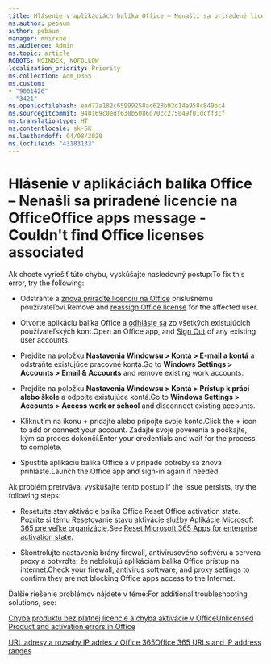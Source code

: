 ```yaml
---
title: Hlásenie v aplikáciách balíka Office – Nenašli sa priradené licencie na Office
ms.author: pebaum
author: pebaum
manager: mnirkhe
ms.audience: Admin
ms.topic: article
ROBOTS: NOINDEX, NOFOLLOW
localization_priority: Priority
ms.collection: Adm_O365
ms.custom:
- "9001426"
- "3421"
ms.openlocfilehash: ead72a182c65999258ac628b92d14a958c849bc4
ms.sourcegitcommit: 940169c0edf638b5086d70cc275049f01dcff3cf
ms.translationtype: HT
ms.contentlocale: sk-SK
ms.lasthandoff: 04/08/2020
ms.locfileid: "43183133"
---
```

# <a name="office-apps-message---couldnt-find-office-licenses-associated"></a><span data-ttu-id="d1c9b-102">Hlásenie v aplikáciách balíka Office – Nenašli sa priradené licencie na Office</span><span class="sxs-lookup"><span data-stu-id="d1c9b-102">Office apps message - Couldn't find Office licenses associated</span></span>

<span data-ttu-id="d1c9b-103">Ak chcete vyriešiť túto chybu, vyskúšajte nasledovný postup:</span><span class="sxs-lookup"><span data-stu-id="d1c9b-103">To fix this error, try the following:</span></span>

- <span data-ttu-id="d1c9b-104">Odstráňte a [znova priraďte licenciu na Office](https://docs.microsoft.com/office365/admin/manage/assign-licenses-to-users?view=o365-worldwide) príslušnému používateľovi.</span><span class="sxs-lookup"><span data-stu-id="d1c9b-104">Remove and [reassign Office license](https://docs.microsoft.com/office365/admin/manage/assign-licenses-to-users?view=o365-worldwide) for the affected user.</span></span>

- <span data-ttu-id="d1c9b-105">Otvorte aplikáciu balíka Office a [odhláste sa](https://support.office.com/article/sign-out-of-office-5a20dc11-47e9-4b6f-945d-478cb6d92071) zo všetkých existujúcich používateľských kont.</span><span class="sxs-lookup"><span data-stu-id="d1c9b-105">Open an Office app, and [Sign Out](https://support.office.com/article/sign-out-of-office-5a20dc11-47e9-4b6f-945d-478cb6d92071) of any existing user accounts.</span></span>

- <span data-ttu-id="d1c9b-106">Prejdite na položku **Nastavenia Windowsu > Kontá > E-mail a kontá** a odstráňte existujúce pracovné kontá.</span><span class="sxs-lookup"><span data-stu-id="d1c9b-106">Go to **Windows Settings > Accounts > Email & Accounts** and remove existing work accounts.</span></span>

- <span data-ttu-id="d1c9b-107">Prejdite na položku **Nastavenia Windowsu > Kontá > Prístup k práci alebo škole** a odpojte existujúce kontá.</span><span class="sxs-lookup"><span data-stu-id="d1c9b-107">Go to **Windows Settings > Accounts > Access work or school** and disconnect existing accounts.</span></span>

- <span data-ttu-id="d1c9b-108">Kliknutím na ikonu **+** pridajte alebo pripojte svoje konto.</span><span class="sxs-lookup"><span data-stu-id="d1c9b-108">Click the **+** icon to add or connect your account.</span></span> <span data-ttu-id="d1c9b-109">Zadajte svoje poverenia a počkajte, kým sa proces dokončí.</span><span class="sxs-lookup"><span data-stu-id="d1c9b-109">Enter your credentials and wait for the process to complete.</span></span>

- <span data-ttu-id="d1c9b-110">Spustite aplikáciu balíka Office a v prípade potreby sa znova prihláste.</span><span class="sxs-lookup"><span data-stu-id="d1c9b-110">Launch the Office app and sign-in again if needed.</span></span>

<span data-ttu-id="d1c9b-111">Ak problém pretrváva, vyskúšajte tento postup:</span><span class="sxs-lookup"><span data-stu-id="d1c9b-111">If the issue persists, try the following steps:</span></span>

- <span data-ttu-id="d1c9b-112">Resetujte stav aktivácie balíka Office.</span><span class="sxs-lookup"><span data-stu-id="d1c9b-112">Reset Office activation state.</span></span> <span data-ttu-id="d1c9b-113">Pozrite si tému [Resetovanie stavu aktivácie služby Aplikácie Microsoft 365 pre veľké organizácie](https://docs.microsoft.com/office365/troubleshoot/activation/reset-office-365-proplus-activation-state).</span><span class="sxs-lookup"><span data-stu-id="d1c9b-113">See [Reset Microsoft 365 Apps for enterprise activation state](https://docs.microsoft.com/office365/troubleshoot/activation/reset-office-365-proplus-activation-state).</span></span>

- <span data-ttu-id="d1c9b-114">Skontrolujte nastavenia brány firewall, antivírusového softvéru a servera proxy a potvrďte, že neblokujú aplikáciám balíka Office prístup na internet.</span><span class="sxs-lookup"><span data-stu-id="d1c9b-114">Check your firewall, antivirus software, and proxy settings to confirm they are not blocking Office apps access to the Internet.</span></span> 

<span data-ttu-id="d1c9b-115">Ďalšie riešenie problémov nájdete v téme:</span><span class="sxs-lookup"><span data-stu-id="d1c9b-115">For additional troubleshooting solutions, see:</span></span>

[<span data-ttu-id="d1c9b-116">Chyba produktu bez platnej licencie a chyba aktivácie v Office</span><span class="sxs-lookup"><span data-stu-id="d1c9b-116">Unlicensed Product and activation errors in Office</span></span>](https://support.office.com/Article/0d23d3c0-c19c-4b2f-9845-5344fedc4380?wt.mc_id=Alchemy_ClientDIA)

[<span data-ttu-id="d1c9b-117">URL adresy a rozsahy IP adries v Office 365</span><span class="sxs-lookup"><span data-stu-id="d1c9b-117">Office 365 URLs and IP address ranges</span></span>](https://docs.microsoft.com/office365/enterprise/urls-and-ip-address-ranges)

